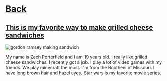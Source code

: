 # [Back](../README.md)

## [This is my favorite way to make grilled cheese sandwiches](https://www.gordonramsay.com/gr/recipes/grilledcheese/)
![gordon ramsey making sandwich](https://www.gordonramsay.com/assets/Uploads/_resampled/CroppedFocusedImage108081050-50-websitesandwich.png)


My name is Zach Porterfield and I am 19 years old. I really like grilled cheese sandwiches. I recently got a job. I play a lot of video games with my friends. We play minecraft the most. I'm from the Bootheel of Missouri. I have long brown hair and hazel eyes. Star wars is my favorite movie series.
